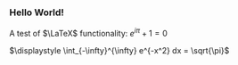 ### Hello World!

A test of $\LaTeX$ functionality: $\displaystyle e^{i \pi} + 1 = 0$

$\displaystyle \int_{-\infty}^{\infty} e^{-x^2} dx = \sqrt{\pi}$

<!--
**mvince33/mvince33** is a ✨ _special_ ✨ repository because its `README.md` (this file) appears on your GitHub profile.

Here are some ideas to get you started:

- 🔭 I’m currently working on ...
- 🌱 I’m currently learning ...
- 👯 I’m looking to collaborate on ...
- 🤔 I’m looking for help with ...
- 💬 Ask me about ...
- 📫 How to reach me: ...
- 😄 Pronouns: ...
- ⚡ Fun fact: ...
-->
